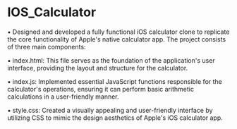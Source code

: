 # IOS_Calculator

▪ Designed and developed a fully functional iOS calculator clone to replicate the core functionality of Apple's native calculator app. The project consists of three main components:

▪ index.html: This file serves as the foundation of the application's user interface, providing the layout and structure for the calculator.

▪ index.js: Implemented essential JavaScript functions responsible for the calculator's operations, ensuring it can perform basic arithmetic calculations in a user-friendly manner.

▪	style.css: Created a visually appealing and user-friendly interface by utilizing CSS to mimic the design aesthetics of Apple's iOS calculator app.

